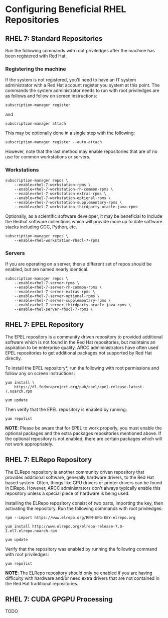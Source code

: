 # Configuring Beneficial RHEL Repositories

## RHEL 7: Standard Repositories
Run the following commands with root priviledges after the machine has 
been registered with Red Hat.

### Registering the machine
If the system is not registered, you'll need to have an IT system administrator
with a Red Hat account register you system at this point. The commands the 
system administrator needs to run with root priviledges are as follows and 
follow on screen instructions:

```
subscription-manager register
```

and

```
subscription-manager attach
```

This may be optionally done in a single step with the following:

```
subscription-manager register --auto-attach
```

However, note that the last method may enable repositories that are of no use
for common workstations or servers. 

### Workstations

```
subscription-manager repos \
    --enable=rhel-7-workstation-rpms \
    --enable=rhel-7-workstation-rh-common-rpms \
    --enable=rhel-7-workstation-extras-rpms \
    --enable=rhel-7-workstation-optional-rpms \
    --enable=rhel-7-workstation-supplementary-rpms \
    --enable=rhel-7-workstation-thirdparty-oracle-java-rpms
```

Optionally, as a scientific software developer, it may be beneficial to
include the Redhat software collections which will provide more up to date
software stacks including GCC, Python, etc.

```
subscription-manager repos \
    --enable=rhel-workstation-rhscl-7-rpms
```

### Servers
If you are operating on a server, then a different set of repos should be
enabled, but are named nearly identical.

```
subscription-manager repos \
    --enable=rhel-7-server-rpms \
    --enable=rhel-7-server-rh-common-rpms \
    --enable=rhel-7-server-extras-rpms \
    --enable=rhel-7-server-optional-rpms \
    --enable=rhel-7-server-supplementary-rpms \
    --enable=rhel-7-server-thirdparty-oracle-java-rpms \
    --enable=rhel-server-rhscl-7-rpms \
```

## RHEL 7: EPEL Repository
The EPEL repository is a community driven repository to provided additional
software which is not found in the Red Hat repositories, but maintains an
aspiration to be enterprise quality. ARCC admininistrators have often used
EPEL repositories to get additional packages not supported by Red Hat directly.

To install the EPEL repository*, run the following with root permissions and
follow any on screen instructions:

```
yum install \
    https://dl.fedoraproject.org/pub/epel/epel-release-latest-7.noarch.rpm

yum update
```

Then verify that the EPEL repository is enabled by running:

```
yum repolist
```

**NOTE**: Please be aware that for EPEL to work properly, you must enable the
optional packages and the extra packages repositories mentioned  above. If the 
optional repository is not enabled, there are certain packages which will not 
work appropriately.

## RHEL 7: ELRepo Repository
The ELRepo repository is another community driven repository that provides
additional software, generally hardware drivers, to the Red Hat based system.
Often, things like GPU drivers or printer drivers can be found in ElRepo.
However, ARCC administrators don't always typically enable this repository
unless a special piece of hardware is being used. 

Installing the ELRepo repository consist of two parts, importing the key, then
activating the repository. Run the following commands with root priviledges:

```
rpm --import https://www.elrepo.org/RPM-GPG-KEY-elrepo.org

yum install http://www.elrepo.org/elrepo-release-7.0-2.el7.elrepo.noarch.rpm

yum update
```

Verify that the repository was enabled by running the following command with
root priviledges:

```
yum repolist
```

**NOTE**: The ELRepo repository should only be enabled if you are having 
difficulty with hardware and/or need extra drivers that are not contained
in the Red Hat traditional repositories.


## RHEL 7: CUDA GPGPU Processing

TODO
